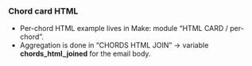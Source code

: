 ### Chord card HTML
- Per-chord HTML example lives in Make: module “HTML CARD / per-chord”.  
- Aggregation is done in “CHORDS HTML JOIN” → variable **chords_html_joined** for the email body.
